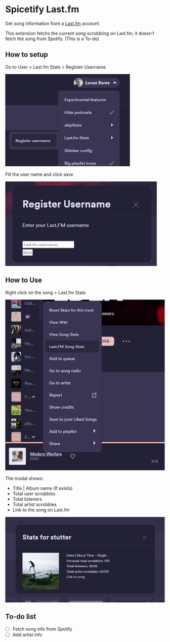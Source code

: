 # Spicetify Last.fm

Get song information from a [Last.fm](https://www.last.fm/) account.

This extension fetchs the current song scrobbling on Last.fm, it doesn't fetch the song from Spotify. (This is a To-do)

## How to setup

Go to User > Last.fm Stats > Register Username

![Register dropdown](/images/register_dropdown.png)

Fill the user name and click save

![Register User](/images/register_username.png?512x225)

## How to Use

Right click on the song > Last.fm Stats

![Song Select](/images/song_stat_option.png)

The modal shows:
- Title | Album name (If exists)
- Total user scrobbles
- Total listeners
- Total artist scrobbles
- Link to the song on Last.fm

![Song Select](/images/song_stats.png)



## To-do list

- [ ] Fetch song info from Spotify
- [ ] Add artist info
